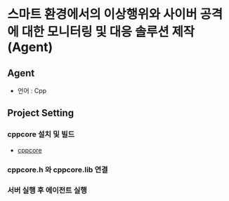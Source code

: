 # 스마트 환경에서의 이상행위와 사이버 공격에 대한 모니터링 및 대응 솔루션 제작 (Agent)

## Agent 
- 언어 : Cpp

## Project Setting
### cppcore 설치 및 빌드
- [cppcore](https://github.com/profrog-jeon/cppcore.git)

### cppcore.h 와 cppcore.lib 연결

### 서버 실행 후 에이전트 실행
